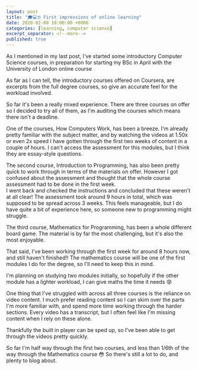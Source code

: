 ```yaml
---
layout: post
title: "🎓💻🤓 First impressions of online learning"
date: 2020-02-08 18:00:00 +0000    
categories: [learning, computer science]
excerpt_separator: <!--more-->
published: true
---
```


As I mentioned in my last post, I've started some introductory Computer Science courses, in preparation for starting my BSc in April with the University of London online course  

As far as I can tell, the introductory courses offered on Coursera, are excerpts from the full degree courses, so give an accurate feel for the workload involved.

<!--more-->

So far it's been a really mixed experience. There are three courses on offer so I decided to try all of them, as I'm auditing the courses which means there isn't a deadline.

One of the courses, How Computers Work, has been a breeze. I'm already pretty familiar with the subject matter, and by watching the videos at 1.50x or even 2x speed I have gotten through the first two weeks of content in a couple of hours. I can't access the assessment for this modules, but I think they are essay-style questions.

The second course, Introduction to Programming, has also been pretty quick to work through in terms of the materials on offer. However I got confused about the assessment and thought that the whole course assessment had to be done in the first week.  
I went back and checked the instructions and concluded that these weren't at all clear! The assessment took around 9 hours in total, which was supposed to be spread across 3 weeks. This feels manageable, but I do have quite a bit of experience here, so someone new to programming might struggle.

The third course, Mathematics for Programming, has been a whole different board game. The material is by far the most challenging, but it's also the most enjoyable.

That said, I've been working through the first week for around 8 hours now, and still haven't finished!! The mathematics course will be one of the first modules I do for the degree, so I'll need to keep this in mind.

I'm planning on studying two modules initially, so hopefully if the other module has a lighter workload, I can give maths the time it needs 😰

One thing that I've struggled with across all three courses is the reliance on video content. I much prefer reading content so I can skim over the parts I'm more familiar with, and spend more time working through the harder sections. Every video has a transcript, but I often feel like I'm missing content when I rely on these alone.

Thankfully the built in player can be sped up, so I've been able to get through the videos pretty quickly.

So far I'm half way through the first two courses, and less than 1/6th of the way through the Mathematics course 😳 So there's still a lot to do, and plenty to blog about.
